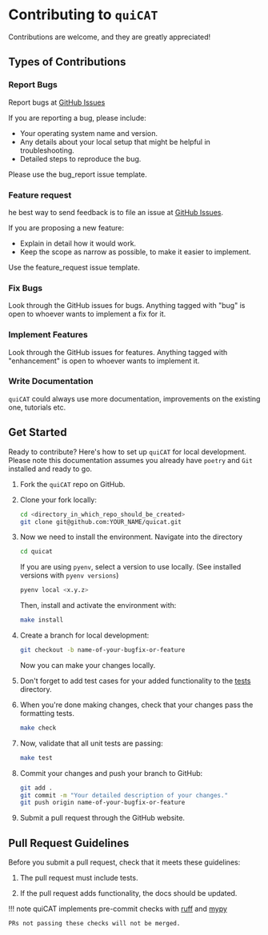 # Contributing to `quiCAT`

Contributions are welcome, and they are greatly appreciated!

## Types of Contributions

### Report Bugs

Report bugs at [GitHub Issues](https://github.com/theislab/quicat/issues)

If you are reporting a bug, please include:

- Your operating system name and version.
- Any details about your local setup that might be helpful in troubleshooting.
- Detailed steps to reproduce the bug.

Please use the bug_report issue template.

### Feature request

he best way to send feedback is to file an issue at [GitHub Issues](https://github.com/theislab/quicat/issues).

If you are proposing a new feature:

- Explain in detail how it would work.
- Keep the scope as narrow as possible, to make it easier to implement.

Use the feature_request issue template.

### Fix Bugs

Look through the GitHub issues for bugs.
Anything tagged with "bug" is open to whoever wants to implement a fix for it.

### Implement Features

Look through the GitHub issues for features.
Anything tagged with "enhancement" is open to whoever wants to implement it.

### Write Documentation

`quiCAT` could always use more documentation, improvements on the existing one, tutorials etc.

## Get Started

Ready to contribute? Here's how to set up `quiCAT` for local development.
Please note this documentation assumes you already have `poetry` and `Git` installed and ready to go.

1. Fork the `quiCAT` repo on GitHub.

2. Clone your fork locally:

   ```bash
   cd <directory_in_which_repo_should_be_created>
   git clone git@github.com:YOUR_NAME/quicat.git
   ```

3. Now we need to install the environment. Navigate into the directory

   ```bash
   cd quicat
   ```

   If you are using `pyenv`, select a version to use locally. (See installed versions with `pyenv versions`)

   ```bash
   pyenv local <x.y.z>
   ```

   Then, install and activate the environment with:

   ```bash
   make install
   ```

4. Create a branch for local development:

   ```bash
   git checkout -b name-of-your-bugfix-or-feature
   ```

   Now you can make your changes locally.

5. Don't forget to add test cases for your added functionality to the [tests](http://_vscodecontentref_/1) directory.

6. When you're done making changes, check that your changes pass the formatting tests.

   ```bash
   make check
   ```

7. Now, validate that all unit tests are passing:

   ```bash
   make test
   ```

8. Commit your changes and push your branch to GitHub:

   ```bash
   git add .
   git commit -m "Your detailed description of your changes."
   git push origin name-of-your-bugfix-or-feature
   ```

9. Submit a pull request through the GitHub website.

## Pull Request Guidelines

Before you submit a pull request, check that it meets these guidelines:

1. The pull request must include tests.

2. If the pull request adds functionality, the docs should be updated.

!!! note
quiCAT implements pre-commit checks with [ruff](https://github.com/astral-sh/ruff) and [mypy](https://github.com/python/mypy)

    PRs not passing these checks will not be merged.
